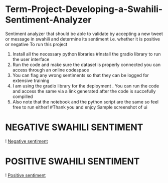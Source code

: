 # Term-Project-Developing-a-Swahili-Sentiment-Analyzer
Sentiment analyzer that should be able to validate by accepting a new tweet or message in swahili and determine its sentiment i.e. whether it is positive or negative
To run this project
1. Install all the necessary python libraries #Install the gradio library to run the user interface
2. Run the code and make sure the dataset is properly connected you can access through an online codespace 
3. You can flag any wrong sentiments so that they can be logged for extensive training
4. I am using the gradio library for the deployment . You can run the code and access the same via a link generated after the code is succefully compilled
5. Also note that the notebook and the python script are the same so feel free to run either!
#Thank you and enjoy
Sample screenshot of ui
# NEGATIVE SWAHILI SENTIMENT
! [Negative sentiment]("https://prnt.sc/xSr7kFcdAFOx")
# POSITIVE SWAHILI SENTIMENT
! [Positive sentiment]("https://prnt.sc/-_HD0pIhXbxQ")
